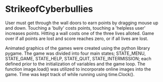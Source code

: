 # StrikeofCyberbullies

User must get through the wall doors to earn points by dragging mouse up and down. Touching a 'bully' costs points, touching a 'helpless user' increases points. Hitting a wall costs one of the three lives alloted. Game over if all points are lost and score reaches zero, or if all lives are lost.

Animated graphics of the games were created using the python library pygame. The game was divided into four main states; STATE_MENU, STATE_GAME, STATE_HELP, STATE_QUIT, STATE_INTERMISSION; each defined prior to the initialization of variables and the game loop. The function image.load() was utilized to incorporate online images into the game. Time was kept track of while running using time.Clock().
